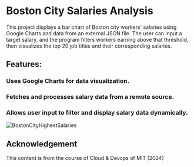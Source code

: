 # Boston City Salaries Analysis
This project displays a bar chart of Boston city workers' salaries using Google Charts and data from an external JSON file. The user can input a target salary, and the program filters workers earning above that threshold, then visualizes the top 20 job titles and their corresponding salaries.

## Features:
### Uses Google Charts for data visualization.
### Fetches and processes salary data from a remote source.
### Allows user input to filter and display salary data dynamically.

![BostonCityHighestSalaries](https://github.com/user-attachments/assets/137c4ecb-232f-4a39-ab85-c06375a9c599)

## Acknowledgement 
This content is from the course of Cloud & Devops of MIT (2024)
